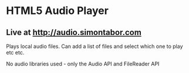 # HTML5 Audio Player	
## Live at http://audio.simontabor.com

Plays local audio files. Can add a list of files and select which one to play etc etc.

No audio libraries used - only the Audio API and FileReader API

